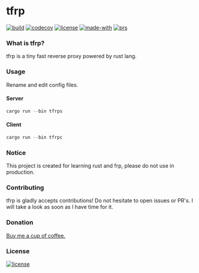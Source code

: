 # tfrp
[![build](https://img.shields.io/github/workflow/status/nkypy/tfrp/CI?style=flat-square)](#tfrp)
[![codecov](https://img.shields.io/codecov/c/github/nkypy/tfrp?style=flat-square)](https://app.codecov.io/gh/nkypy/tfrp/)
[![license](https://img.shields.io/github/license/nkypy/tfrp?style=flat-square)](./LICENSE)
[![made-with](https://img.shields.io/badge/made%20with-Rust-B7410E.svg?style=flat-square)](https://www.rust-lang.org/)
[![prs](https://img.shields.io/badge/PRs-welcome-brightgreen.svg?style=flat-square)](#contributing)

### What is tfrp?
tfrp is a tiny fast reverse proxy powered by rust lang.

### Usage
Rename and edit config files.
#### Server
```rust
cargo run --bin tfrps
```

#### Client
```rust
cargo run --bin tfrpc
```

### Notice
This project is created for learning rust and frp, please do not use in production.

### Contributing
tfrp is gladly accepts contributions! Do not hesitate to open issues or PR's.
I will take a look as soon as I have time for it.

### Donation
[Buy me a cup of coffee.](https://blog.kshih.com/#/posts/4)

### License
[![license](https://img.shields.io/github/license/nkypy/tfrp?style=for-the-badge)](./LICENSE)
